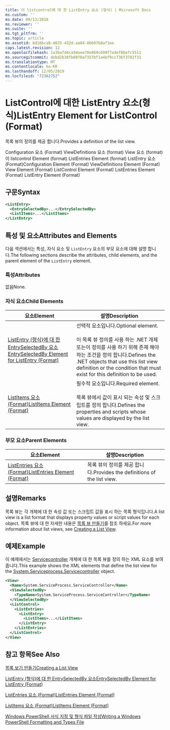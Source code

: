 ```yaml
---
title: 이 listcontrol에 대 한 ListEntry 요소 (형식) | Microsoft Docs
ms.custom: ''
ms.date: 09/13/2016
ms.reviewer: ''
ms.suite: ''
ms.tgt_pltfrm: ''
ms.topic: article
ms.assetid: 6d16bca8-d025-432d-aa84-8b607b8af3ae
caps.latest.revision: 12
ms.openlocfilehash: 1a3bafd4ca94aee70e869c699f7a4ef8befc5511
ms.sourcegitcommit: debd2b38fb8070a7357bf1a4bf9cc736f3702f31
ms.translationtype: MT
ms.contentlocale: ko-KR
ms.lasthandoff: 12/05/2019
ms.locfileid: "72362752"
---
```

# <a name="listentry-element-for-listcontrol-format"></a><span data-ttu-id="5661b-102">ListControl에 대한 ListEntry 요소(형식)</span><span class="sxs-lookup"><span data-stu-id="5661b-102">ListEntry Element for ListControl (Format)</span></span>

<span data-ttu-id="5661b-103">목록 뷰의 정의를 제공 합니다.</span><span class="sxs-lookup"><span data-stu-id="5661b-103">Provides a definition of the list view.</span></span>

<span data-ttu-id="5661b-104">Configuration 요소 (Format) ViewDefinitions 요소 (format) View 요소 (format)이 listcontrol Element (format) ListEntries Element (format) ListEntry 요소 (Format)</span><span class="sxs-lookup"><span data-stu-id="5661b-104">Configuration Element (Format) ViewDefinitions Element (Format) View Element (Format) ListControl Element (Format) ListEntries Element (Format) ListEntry Element (Format)</span></span>

## <a name="syntax"></a><span data-ttu-id="5661b-105">구문</span><span class="sxs-lookup"><span data-stu-id="5661b-105">Syntax</span></span>

```xml
<ListEntry>
  <EntrySelectedBy>...</EntrySelectedBy>
  <ListItems>...</ListItems>
</ListEntry>
```

## <a name="attributes-and-elements"></a><span data-ttu-id="5661b-106">특성 및 요소</span><span class="sxs-lookup"><span data-stu-id="5661b-106">Attributes and Elements</span></span>

<span data-ttu-id="5661b-107">다음 섹션에서는 특성, 자식 요소 및 `ListEntry` 요소의 부모 요소에 대해 설명 합니다.</span><span class="sxs-lookup"><span data-stu-id="5661b-107">The following sections describe the attributes, child elements, and the parent element of the `ListEntry` element.</span></span>

### <a name="attributes"></a><span data-ttu-id="5661b-108">특성</span><span class="sxs-lookup"><span data-stu-id="5661b-108">Attributes</span></span>

<span data-ttu-id="5661b-109">없음</span><span class="sxs-lookup"><span data-stu-id="5661b-109">None.</span></span>

### <a name="child-elements"></a><span data-ttu-id="5661b-110">자식 요소</span><span class="sxs-lookup"><span data-stu-id="5661b-110">Child Elements</span></span>

|<span data-ttu-id="5661b-111">요소</span><span class="sxs-lookup"><span data-stu-id="5661b-111">Element</span></span>|<span data-ttu-id="5661b-112">설명</span><span class="sxs-lookup"><span data-stu-id="5661b-112">Description</span></span>|
|-------------|-----------------|
|[<span data-ttu-id="5661b-113">ListEntry (형식)에 대 한 EntrySelectedBy 요소</span><span class="sxs-lookup"><span data-stu-id="5661b-113">EntrySelectedBy Element for ListEntry (Format)</span></span>](./entryselectedby-element-for-listentry-for-listcontrol-format.md)|<span data-ttu-id="5661b-114">선택적 요소입니다.</span><span class="sxs-lookup"><span data-stu-id="5661b-114">Optional element.</span></span><br /><br /> <span data-ttu-id="5661b-115">이 목록 뷰 정의를 사용 하는 .NET 개체 또는이 정의를 사용 하기 위해 존재 해야 하는 조건을 정의 합니다.</span><span class="sxs-lookup"><span data-stu-id="5661b-115">Defines the .NET objects that use this list view definition or the condition that must exist for this definition to be used.</span></span>|
|[<span data-ttu-id="5661b-116">ListItems 요소 (Format)</span><span class="sxs-lookup"><span data-stu-id="5661b-116">ListItems Element (Format)</span></span>](./listitems-element-for-listentry-for-listcontrol-format.md)|<span data-ttu-id="5661b-117">필수적 요소입니다.</span><span class="sxs-lookup"><span data-stu-id="5661b-117">Required element.</span></span><br /><br /> <span data-ttu-id="5661b-118">목록 뷰에서 값이 표시 되는 속성 및 스크립트를 정의 합니다.</span><span class="sxs-lookup"><span data-stu-id="5661b-118">Defines the properties and scripts whose values are displayed by the list view.</span></span>|

### <a name="parent-elements"></a><span data-ttu-id="5661b-119">부모 요소</span><span class="sxs-lookup"><span data-stu-id="5661b-119">Parent Elements</span></span>

|<span data-ttu-id="5661b-120">요소</span><span class="sxs-lookup"><span data-stu-id="5661b-120">Element</span></span>|<span data-ttu-id="5661b-121">설명</span><span class="sxs-lookup"><span data-stu-id="5661b-121">Description</span></span>|
|-------------|-----------------|
|[<span data-ttu-id="5661b-122">ListEntries 요소 (Format)</span><span class="sxs-lookup"><span data-stu-id="5661b-122">ListEntries Element (Format)</span></span>](./listentries-element-for-listcontrol-format.md)|<span data-ttu-id="5661b-123">목록 뷰의 정의를 제공 합니다.</span><span class="sxs-lookup"><span data-stu-id="5661b-123">Provides the definitions of the list view.</span></span>|

## <a name="remarks"></a><span data-ttu-id="5661b-124">설명</span><span class="sxs-lookup"><span data-stu-id="5661b-124">Remarks</span></span>

<span data-ttu-id="5661b-125">목록 뷰는 각 개체에 대 한 속성 값 또는 스크립트 값을 표시 하는 목록 형식입니다.</span><span class="sxs-lookup"><span data-stu-id="5661b-125">A list view is a list format that displays property values or script values for each object.</span></span> <span data-ttu-id="5661b-126">목록 뷰에 대 한 자세한 내용은 [목록 뷰 만들기](./creating-a-list-view.md)를 참조 하세요.</span><span class="sxs-lookup"><span data-stu-id="5661b-126">For more information about list views, see [Creating a List View](./creating-a-list-view.md).</span></span>

## <a name="example"></a><span data-ttu-id="5661b-127">예제</span><span class="sxs-lookup"><span data-stu-id="5661b-127">Example</span></span>

<span data-ttu-id="5661b-128">이 예제에서는 [Servicecontroller](/dotnet/api/System.ServiceProcess.ServiceController) 개체에 대 한 목록 뷰를 정의 하는 XML 요소를 보여 줍니다.</span><span class="sxs-lookup"><span data-stu-id="5661b-128">This example shows the XML elements that define the list view for the [System.Serviceprocess.Servicecontroller](/dotnet/api/System.ServiceProcess.ServiceController) object.</span></span>

```xml
<View>
  <Name>System.ServiceProcess.ServiceController</Name>
  <ViewSelectedBy>
    <TypeName>System.ServiceProcess.ServiceController</TypeName>
  </ViewSelectedBy>
  <ListControl>
    <ListEntries>
      <ListEntry>
        <ListItems>...</ListItems>
      </ListEntry>
    </ListEntries>
  </ListControl>
</View>
```

## <a name="see-also"></a><span data-ttu-id="5661b-129">참고 항목</span><span class="sxs-lookup"><span data-stu-id="5661b-129">See Also</span></span>

[<span data-ttu-id="5661b-130">목록 보기 만들기</span><span class="sxs-lookup"><span data-stu-id="5661b-130">Creating a List View</span></span>](./creating-a-list-view.md)

[<span data-ttu-id="5661b-131">ListEntry (형식)에 대 한 EntrySelectedBy 요소</span><span class="sxs-lookup"><span data-stu-id="5661b-131">EntrySelectedBy Element for ListEntry (Format)</span></span>](./entryselectedby-element-for-listentry-for-listcontrol-format.md)

[<span data-ttu-id="5661b-132">ListEntries 요소 (Format)</span><span class="sxs-lookup"><span data-stu-id="5661b-132">ListEntries Element (Format)</span></span>](./listentries-element-for-listcontrol-format.md)

[<span data-ttu-id="5661b-133">ListItems 요소 (Format)</span><span class="sxs-lookup"><span data-stu-id="5661b-133">ListItems Element (Format)</span></span>](./listitems-element-for-listentry-for-listcontrol-format.md)

[<span data-ttu-id="5661b-134">Windows PowerShell 서식 지정 및 형식 파일 작성</span><span class="sxs-lookup"><span data-stu-id="5661b-134">Writing a Windows PowerShell Formatting and Types File</span></span>](./writing-a-powershell-formatting-file.md)

